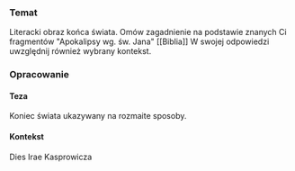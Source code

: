 ### Temat
Literacki obraz końca świata. Omów zagadnienie na podstawie znanych Ci fragmentów "Apokalipsy wg. św. Jana" [[Biblia]] W swojej odpowiedzi uwzględnij również wybrany kontekst.

### Opracowanie
#### Teza
Koniec świata ukazywany na rozmaite sposoby.
#### Kontekst
Dies Irae Kasprowicza
